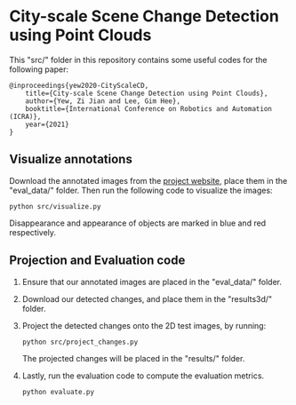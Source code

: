 # City-scale Scene Change Detection using Point Clouds
This "src/" folder in this repository contains some useful codes for the following paper:
```
@inproceedings{yew2020-CityScaleCD, 
    title={City-scale Scene Change Detection using Point Clouds}, 
    author={Yew, Zi Jian and Lee, Gim Hee}, 
    booktitle={International Conference on Robotics and Automation (ICRA)},
    year={2021} 
}
```

## Visualize annotations

Download the annotated images from the [project website](https://yewzijian.github.io/ChangeDet/), place them in the "eval_data/" folder. Then run the following code to visualize the images:

```
python src/visualize.py
```

Disappearance and appearance of objects are marked in blue and red respectively.

## Projection and Evaluation code

1. Ensure that our annotated images are placed in the "eval_data/" folder.

2. Download our detected changes, and place them in the "results3d/" folder.

3. Project the detected changes onto the 2D test images, by running:

   ```
   python src/project_changes.py
   ```

   The projected changes will be placed in the "results/" folder.
4. Lastly, run the evaluation code to compute the evaluation metrics.

   ```
   python evaluate.py
   ```


